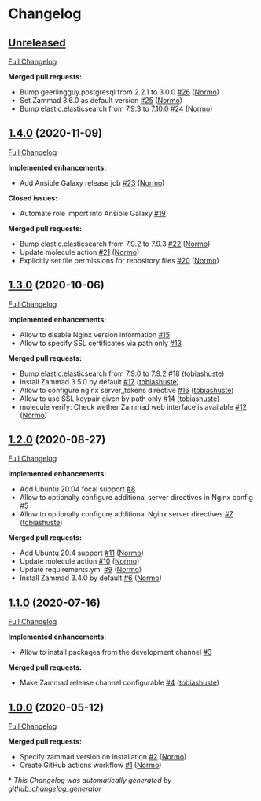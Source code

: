 # Changelog

## [Unreleased](https://github.com/Helmholtz-UFZ/ansible-role-zammad/tree/HEAD)

[Full Changelog](https://github.com/Helmholtz-UFZ/ansible-role-zammad/compare/1.4.0...HEAD)

**Merged pull requests:**

- Bump geerlingguy.postgresql from 2.2.1 to 3.0.0 [\#26](https://github.com/Helmholtz-UFZ/ansible-role-zammad/pull/26) ([Normo](https://github.com/Normo))
- Set Zammad 3.6.0 as default version [\#25](https://github.com/Helmholtz-UFZ/ansible-role-zammad/pull/25) ([Normo](https://github.com/Normo))
- Bump elastic.elasticsearch from 7.9.3 to 7.10.0 [\#24](https://github.com/Helmholtz-UFZ/ansible-role-zammad/pull/24) ([Normo](https://github.com/Normo))

## [1.4.0](https://github.com/Helmholtz-UFZ/ansible-role-zammad/tree/1.4.0) (2020-11-09)

[Full Changelog](https://github.com/Helmholtz-UFZ/ansible-role-zammad/compare/1.3.0...1.4.0)

**Implemented enhancements:**

- Add Ansible Galaxy release job [\#23](https://github.com/Helmholtz-UFZ/ansible-role-zammad/pull/23) ([Normo](https://github.com/Normo))

**Closed issues:**

- Automate role import into Ansible Galaxy [\#19](https://github.com/Helmholtz-UFZ/ansible-role-zammad/issues/19)

**Merged pull requests:**

- Bump elastic.elasticsearch from 7.9.2 to 7.9.3 [\#22](https://github.com/Helmholtz-UFZ/ansible-role-zammad/pull/22) ([Normo](https://github.com/Normo))
- Update molecule action [\#21](https://github.com/Helmholtz-UFZ/ansible-role-zammad/pull/21) ([Normo](https://github.com/Normo))
- Explicitly set file permissions for repository files [\#20](https://github.com/Helmholtz-UFZ/ansible-role-zammad/pull/20) ([Normo](https://github.com/Normo))

## [1.3.0](https://github.com/Helmholtz-UFZ/ansible-role-zammad/tree/1.3.0) (2020-10-06)

[Full Changelog](https://github.com/Helmholtz-UFZ/ansible-role-zammad/compare/1.2.0...1.3.0)

**Implemented enhancements:**

- Allow to disable Nginx version information [\#15](https://github.com/Helmholtz-UFZ/ansible-role-zammad/issues/15)
- Allow to specify SSL certificates via path only [\#13](https://github.com/Helmholtz-UFZ/ansible-role-zammad/issues/13)

**Merged pull requests:**

- Bump elastic.elasticsearch from 7.9.0 to 7.9.2 [\#18](https://github.com/Helmholtz-UFZ/ansible-role-zammad/pull/18) ([tobiashuste](https://github.com/tobiashuste))
- Install Zammad 3.5.0 by default [\#17](https://github.com/Helmholtz-UFZ/ansible-role-zammad/pull/17) ([tobiashuste](https://github.com/tobiashuste))
- Allow to configure nginx server\_tokens directive [\#16](https://github.com/Helmholtz-UFZ/ansible-role-zammad/pull/16) ([tobiashuste](https://github.com/tobiashuste))
- Allow to use SSL keypair given by path only [\#14](https://github.com/Helmholtz-UFZ/ansible-role-zammad/pull/14) ([tobiashuste](https://github.com/tobiashuste))
- molecule verify: Check wether Zammad web interface is available [\#12](https://github.com/Helmholtz-UFZ/ansible-role-zammad/pull/12) ([Normo](https://github.com/Normo))

## [1.2.0](https://github.com/Helmholtz-UFZ/ansible-role-zammad/tree/1.2.0) (2020-08-27)

[Full Changelog](https://github.com/Helmholtz-UFZ/ansible-role-zammad/compare/1.1.0...1.2.0)

**Implemented enhancements:**

- Add Ubuntu 20.04 focal support [\#8](https://github.com/Helmholtz-UFZ/ansible-role-zammad/issues/8)
- Allow to optionally configure additional server directives in Nginx config [\#5](https://github.com/Helmholtz-UFZ/ansible-role-zammad/issues/5)
- Allow to optionally configure additional Nginx server directives [\#7](https://github.com/Helmholtz-UFZ/ansible-role-zammad/pull/7) ([tobiashuste](https://github.com/tobiashuste))

**Merged pull requests:**

- Add Ubuntu 20.4 support [\#11](https://github.com/Helmholtz-UFZ/ansible-role-zammad/pull/11) ([Normo](https://github.com/Normo))
- Update molecule action [\#10](https://github.com/Helmholtz-UFZ/ansible-role-zammad/pull/10) ([Normo](https://github.com/Normo))
- Update requirements.yml [\#9](https://github.com/Helmholtz-UFZ/ansible-role-zammad/pull/9) ([Normo](https://github.com/Normo))
- Install Zammad 3.4.0 by default [\#6](https://github.com/Helmholtz-UFZ/ansible-role-zammad/pull/6) ([Normo](https://github.com/Normo))

## [1.1.0](https://github.com/Helmholtz-UFZ/ansible-role-zammad/tree/1.1.0) (2020-07-16)

[Full Changelog](https://github.com/Helmholtz-UFZ/ansible-role-zammad/compare/1.0.0...1.1.0)

**Implemented enhancements:**

- Allow to install packages from the development channel [\#3](https://github.com/Helmholtz-UFZ/ansible-role-zammad/issues/3)

**Merged pull requests:**

- Make Zammad release channel configurable [\#4](https://github.com/Helmholtz-UFZ/ansible-role-zammad/pull/4) ([tobiashuste](https://github.com/tobiashuste))

## [1.0.0](https://github.com/Helmholtz-UFZ/ansible-role-zammad/tree/1.0.0) (2020-05-12)

[Full Changelog](https://github.com/Helmholtz-UFZ/ansible-role-zammad/compare/157bef1dfe6bc566f10f927ab929b3910d3ea986...1.0.0)

**Merged pull requests:**

- Specify zammad version on installation [\#2](https://github.com/Helmholtz-UFZ/ansible-role-zammad/pull/2) ([Normo](https://github.com/Normo))
- Create GitHub actions workflow [\#1](https://github.com/Helmholtz-UFZ/ansible-role-zammad/pull/1) ([Normo](https://github.com/Normo))



\* *This Changelog was automatically generated by [github_changelog_generator](https://github.com/github-changelog-generator/github-changelog-generator)*
